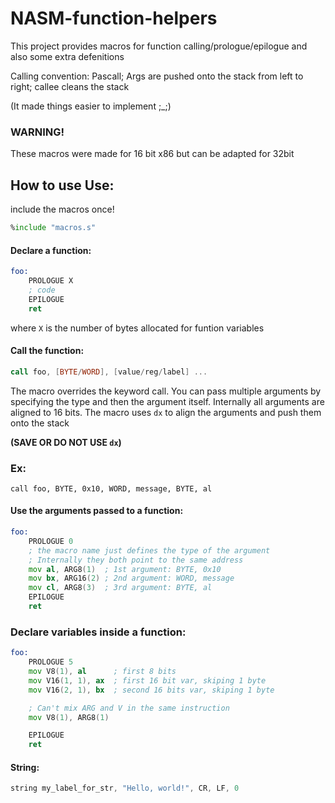 # NASM-function-helpers

This project provides macros for function calling/prologue/epilogue and also some extra defenitions

Calling convention: Pascall; Args are pushed onto the stack from left to right; callee cleans the stack

(It made things easier to implement ;_;)


### WARNING!
These macros were made for 16 bit x86 but can be adapted for 32bit

## How to use Use:
include the macros once!
```asm
%include "macros.s"
```
#### Declare a function:
```asm
foo:
    PROLOGUE X
    ; code
	EPILOGUE
	ret

```
where `X` is the number of bytes allocated for funtion variables

#### Call the function:
```asm
call foo, [BYTE/WORD], [value/reg/label] ...
```
The macro overrides the keyword call. You can pass multiple arguments by specifying the type and then the argument itself.
Internally all arguments are aligned to 16 bits.
The macro uses `dx` to align the arguments and push them onto the stack

**(SAVE OR DO NOT USE `dx`)**

### Ex:
```
call foo, BYTE, 0x10, WORD, message, BYTE, al
```

#### Use the arguments passed to a function:
```asm
foo:
    PROLOGUE 0
    ; the macro name just defines the type of the argument
    ; Internally they both point to the same address
    mov al, ARG8(1)  ; 1st argument: BYTE, 0x10
    mov bx, ARG16(2) ; 2nd argument: WORD, message
    mov cl, ARG8(3)  ; 3rd argument: BYTE, al
	EPILOGUE
	ret
```

### Declare variables inside a function:
```asm
foo:
    PROLOGUE 5
    mov V8(1), al      ; first 8 bits
    mov V16(1, 1), ax  ; first 16 bit var, skiping 1 byte
    mov V16(2, 1), bx  ; second 16 bits var, skiping 1 byte

    ; Can't mix ARG and V in the same instruction
    mov V8(1), ARG8(1)

	EPILOGUE
	ret
```

#### String:
```asm
string my_label_for_str, "Hello, world!", CR, LF, 0

```
